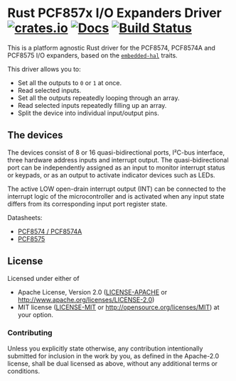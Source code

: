 # Rust PCF857x I/O Expanders Driver [![crates.io](https://img.shields.io/crates/v/pcf857x.svg)](https://crates.io/crates/pcf857x) [![Docs](https://docs.rs/pcf857x/badge.svg)](https://docs.rs/pcf857x) [![Build Status](https://travis-ci.org/eldruin/pcf857x-rs.svg?branch=master)](https://travis-ci.org/eldruin/pcf857x-rs)

This is a platform agnostic Rust driver for the PCF8574, PCF8574A and PCF8575 I/O expanders,
based on the [`embedded-hal`](https://github.com/rust-embedded/embedded-hal) traits.

This driver allows you to:
- Set all the outputs to `0` or `1` at once.
- Read selected inputs.
- Set all the outputs repeatedly looping through an array.
- Read selected inputs repeatedly filling up an array.
- Split the device into individual input/output pins.

## The devices
The devices consist of 8 or 16 quasi-bidirectional ports, I²C-bus interface, three
hardware address inputs and interrupt output. The quasi-bidirectional port can be
independently assigned as an input to monitor interrupt status or keypads, or as an
output to activate indicator devices such as LEDs.

The active LOW open-drain interrupt output (INT) can be connected to the interrupt logic
of the microcontroller and is activated when any input state differs from its corresponding 
input port register state.

Datasheets:
- [PCF8574 / PCF8574A](https://www.nxp.com/docs/en/data-sheet/PCF8574_PCF8574A.pdf)
- [PCF8575](https://www.nxp.com/documents/data_sheet/PCF8575.pdf)

## License

Licensed under either of

 * Apache License, Version 2.0 ([LICENSE-APACHE](LICENSE-APACHE) or
   http://www.apache.org/licenses/LICENSE-2.0)
 * MIT license ([LICENSE-MIT](LICENSE-MIT) or
   http://opensource.org/licenses/MIT) at your option.

### Contributing

Unless you explicitly state otherwise, any contribution intentionally submitted
for inclusion in the work by you, as defined in the Apache-2.0 license, shall
be dual licensed as above, without any additional terms or conditions.


